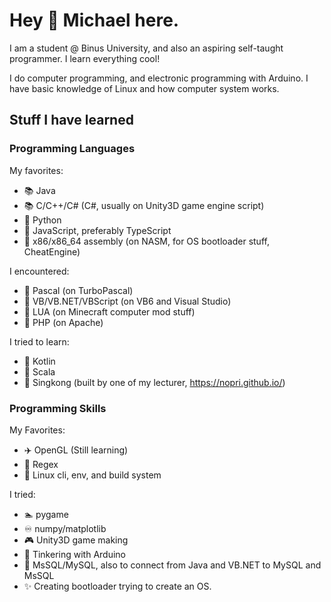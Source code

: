 # Hey 👋 Michael here.
I am a student @ Binus University, and also an aspiring self-taught programmer. I learn everything cool!

I do computer programming, and electronic programming with Arduino. I have basic knowledge of Linux and
how computer system works.

## Stuff I have learned

### Programming Languages
My favorites:
- 📚 Java
- 📚 C/C++/C# (C#, usually on Unity3D game engine script)
- 📄 Python
- 📄 JavaScript, preferably TypeScript
- 📄 x86/x86_64 assembly (on NASM, for OS bootloader stuff, CheatEngine)

I encountered:
- 📃 Pascal (on TurboPascal)
- 📃 VB/VB.NET/VBScript (on VB6 and Visual Studio)
- 📃 LUA (on Minecraft computer mod stuff)
- 📃 PHP (on Apache)

I tried to learn:
- 📃 Kotlin
- 📃 Scala
- 📃 Singkong (built by one of my lecturer, https://nopri.github.io/)

### Programming Skills
My Favorites:
- ✈️ OpenGL (Still learning)
- 🚅 Regex
- 🎡 Linux cli, env, and build system

I tried:
- 🏊 pygame
- ♾️ numpy/matplotlib
- 🎮 Unity3D game making
- 🤖 Tinkering with Arduino
- 💾 MsSQL/MySQL, also to connect from Java and VB.NET to MySQL and MsSQL
- ✨ Creating bootloader trying to create an OS.

<!--
**ayangd/ayangd** is a ✨ _special_ ✨ repository because its `README.md` (this file) appears on your GitHub profile.

Here are some ideas to get you started:

- 🔭 I’m currently working on ...
- 🌱 I’m currently learning ...
- 👯 I’m looking to collaborate on ...
- 🤔 I’m looking for help with ...
- 💬 Ask me about ...
- 📫 How to reach me: ...
- 😄 Pronouns: ...
- ⚡ Fun fact: ...
-->
